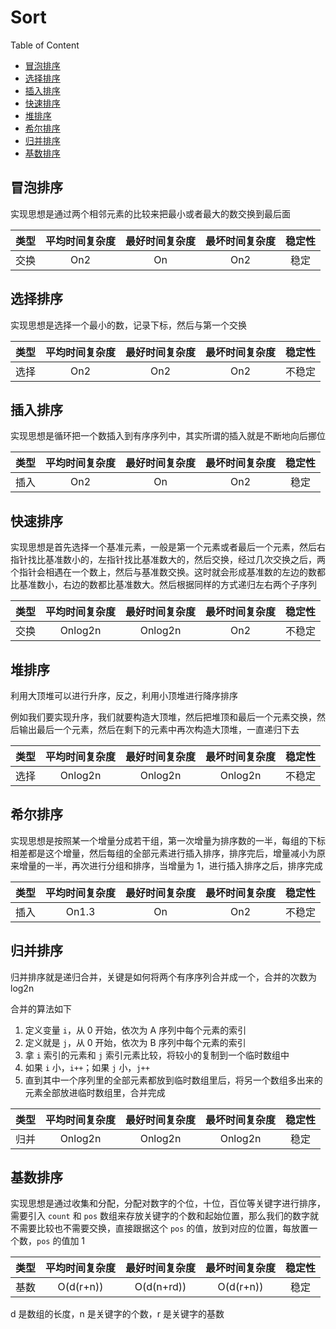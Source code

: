 # Sort

Table of Content

- [冒泡排序](#%E5%86%92%E6%B3%A1%E6%8E%92%E5%BA%8F)
- [选择排序](#%E9%80%89%E6%8B%A9%E6%8E%92%E5%BA%8F)
- [插入排序](#%E6%8F%92%E5%85%A5%E6%8E%92%E5%BA%8F)
- [快速排序](#%E5%BF%AB%E9%80%9F%E6%8E%92%E5%BA%8F)
- [堆排序](#%E5%A0%86%E6%8E%92%E5%BA%8F)
- [希尔排序](#%E5%B8%8C%E5%B0%94%E6%8E%92%E5%BA%8F)
- [归并排序](#%E5%BD%92%E5%B9%B6%E6%8E%92%E5%BA%8F)
- [基数排序](#%E5%9F%BA%E6%95%B0%E6%8E%92%E5%BA%8F)

## 冒泡排序

实现思想是通过两个相邻元素的比较来把最小或者最大的数交换到最后面

| 类型 | 平均时间复杂度 | 最好时间复杂度 | 最坏时间复杂度 | 稳定性 |
|:---:|:---:|:---:|:---:|:---:|
| 交换 | On2 | On | On2 | 稳定 |

## 选择排序

实现思想是选择一个最小的数，记录下标，然后与第一个交换

| 类型 | 平均时间复杂度 | 最好时间复杂度 | 最坏时间复杂度 | 稳定性 |
|:---:|:---:|:---:|:---:|:---:|
| 选择 | On2 | On2 | On2 | 不稳定 |

## 插入排序

实现思想是循环把一个数插入到有序序列中，其实所谓的插入就是不断地向后挪位

| 类型 | 平均时间复杂度 | 最好时间复杂度 | 最坏时间复杂度 | 稳定性 |
|:---:|:---:|:---:|:---:|:---:|
| 插入 | On2 | On | On2 | 稳定 |

## 快速排序

实现思想是首先选择一个基准元素，一般是第一个元素或者最后一个元素，然后右指针找比基准数小的，左指针找比基准数大的，然后交换，经过几次交换之后，两个指针会相遇在一个数上，然后与基准数交换。这时就会形成基准数的左边的数都比基准数小，右边的数都比基准数大。然后根据同样的方式递归左右两个子序列

| 类型 | 平均时间复杂度 | 最好时间复杂度 | 最坏时间复杂度 | 稳定性 |
|:---:|:---:|:---:|:---:|:---:|
| 交换 | Onlog2n | Onlog2n | On2 | 不稳定 |

## 堆排序

利用大顶堆可以进行升序，反之，利用小顶堆进行降序排序

例如我们要实现升序，我们就要构造大顶堆，然后把堆顶和最后一个元素交换，然后输出最后一个元素，然后在剩下的元素中再次构造大顶堆，一直递归下去

| 类型 | 平均时间复杂度 | 最好时间复杂度 | 最坏时间复杂度 | 稳定性 |
|:---:|:---:|:---:|:---:|:---:|
| 选择 | Onlog2n | Onlog2n | Onlog2n | 不稳定 |

## 希尔排序

实现思想是按照某一个增量分成若干组，第一次增量为排序数的一半，每组的下标相差都是这个增量，然后每组的全部元素进行插入排序，排序完后，增量减小为原来增量的一半，再次进行分组和排序，当增量为 1，进行插入排序之后，排序完成

| 类型 | 平均时间复杂度 | 最好时间复杂度 | 最坏时间复杂度 | 稳定性 |
|:---:|:---:|:---:|:---:|:---:|
| 插入 | On1.3 | On | On2 | 不稳定 |

## 归并排序

归并排序就是递归合并，关键是如何将两个有序序列合并成一个，合并的次数为 log2n

合并的算法如下

1. 定义变量 `i`，从 0 开始，依次为 A 序列中每个元素的索引
2. 定义就是 `j`，从 0 开始，依次为 B 序列中每个元素的索引
3. 拿 `i` 索引的元素和 `j` 索引元素比较，将较小的复制到一个临时数组中
4. 如果 `i` 小，`i++`；如果 `j` 小，`j++`
5. 直到其中一个序列里的全部元素都放到临时数组里后，将另一个数组多出来的元素全部放进临时数组里，合并完成

| 类型 | 平均时间复杂度 | 最好时间复杂度 | 最坏时间复杂度 | 稳定性 |
|:---:|:---:|:---:|:---:|:---:|
| 归并 | Onlog2n | Onlog2n | Onlog2n | 稳定 |

## 基数排序

实现思想是通过收集和分配，分配对数字的个位，十位，百位等关键字进行排序，需要引入 `count` 和 `pos` 数组来存放关键字的个数和起始位置，那么我们的数字就不需要比较也不需要交换，直接跟据这个 `pos` 的值，放到对应的位置，每放置一个数，`pos` 的值加 1

| 类型 | 平均时间复杂度 | 最好时间复杂度 | 最坏时间复杂度 | 稳定性 |
|:---:|:---:|:---:|:---:|:---:|
| 基数 | O(d(r+n)) | O(d(n+rd)) | O(d(r+n)) | 稳定 |

d 是数组的长度，n 是关键字的个数，r 是关键字的基数
